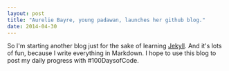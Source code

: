 ```yaml
---
layout: post
title: "Aurelie Bayre, young padawan, launches her github blog."
date: 2014-04-30
---
```


So I'm starting another blog just for the sake of learning [Jekyll](http://jekyllrb.com).
And it's lots of fun, because I write everything in Markdown.
I hope to use this blog to post my daily progress with #100DaysofCode.
